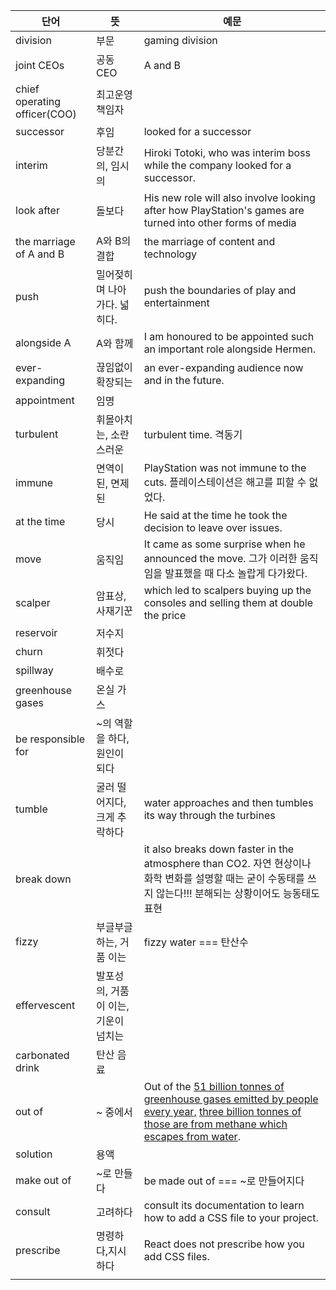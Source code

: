 
| 단어                           | 뜻                     | 예문                                                                                                                                                                                                                                                                                     |
| ---------------------------- | --------------------- | -------------------------------------------------------------------------------------------------------------------------------------------------------------------------------------------------------------------------------------------------------------------------------------- |
| division                     | 부문                    | gaming division                                                                                                                                                                                                                                                                        |
| joint CEOs                   | 공동 CEO                | A and B                                                                                                                                                                                                                                                                                |
| chief operating officer(COO) | 최고운영책임자               |                                                                                                                                                                                                                                                                                        |
| successor                    | 후임                    | looked for a successor                                                                                                                                                                                                                                                                 |
| interim                      | 당분간의, 임시의             | Hiroki Totoki, who was interim boss while the company looked for a successor.                                                                                                                                                                                                          |
| look after                   | 돌보다                   | His new role will also involve looking after how PlayStation's games are turned into other forms of media                                                                                                                                                                              |
| the marriage of A and B      | A와 B의 결합              | the marriage of content and technology                                                                                                                                                                                                                                                 |
| push                         | 밀어젖히며 나아가다. 넓히다.      | push the boundaries of play and entertainment                                                                                                                                                                                                                                          |
| alongside A                  | A와 함께                 | I am honoured to be appointed such an important role alongside Hermen.                                                                                                                                                                                                                 |
| ever-expanding               | 끊임없이 확장되는             | an ever-expanding audience now and in the future.                                                                                                                                                                                                                                      |
| appointment                  | 임명                    |                                                                                                                                                                                                                                                                                        |
| turbulent                    | 휘몰아치는, 소란스러운          | turbulent time. 격동기                                                                                                                                                                                                                                                                    |
| immune                       | 면역이 된, 면제된            | PlayStation was not immune to the cuts. 플레이스테이션은 해고를 피할 수 없었다.                                                                                                                                                                                                                         |
| at the time                  | 당시                    | He said at the time he took the decision to leave over issues.                                                                                                                                                                                                                         |
| move                         | 움직임                   | It came as some surprise when he announced the move. 그가 이러한 움직임을 발표했을 때 다소 놀랍게 다가왔다.                                                                                                                                                                                                   |
| scalper                      | 암표상, 사재기꾼             | which led to scalpers buying up the consoles and selling them at double the price                                                                                                                                                                                                      |
| reservoir                    | 저수지                   |                                                                                                                                                                                                                                                                                        |
| churn                        | 휘젓다                   |                                                                                                                                                                                                                                                                                        |
| spillway                     | 배수로                   |                                                                                                                                                                                                                                                                                        |
| greenhouse gases             | 온실 가스                 |                                                                                                                                                                                                                                                                                        |
| be responsible for           | ~의 역할을 하다, 원인이 되다     |                                                                                                                                                                                                                                                                                        |
| tumble                       | 굴러 떨어지다, 크게 추락하다      | water approaches and then tumbles its way through the turbines                                                                                                                                                                                                                         |
| break down                   |                       | it also breaks down faster in the atmosphere than CO2. 자연 현상이나 화학 변화를 설명할 때는 굳이 수동태를 쓰지 않는다!!! 분해되는 상황이어도 능동태도 표현                                                                                                                                                                      |
| fizzy                        | 부글부글하는, 거품 이는         | fizzy water === 탄산수                                                                                                                                                                                                                                                                    |
| effervescent                 | 발포성의, 거품이 이는, 기운이 넘치는 |                                                                                                                                                                                                                                                                                        |
| carbonated drink             | 탄산 음료                 |                                                                                                                                                                                                                                                                                        |
| out of                       | ~ 중에서                 | Out of the [51 billion tonnes of greenhouse gases emitted by people every year,](https://essd.copernicus.org/articles/12/1561/2020/) [three billion tonnes of those are from methane which escapes from water](https://agupubs.onlinelibrary.wiley.com/doi/full/10.1029/2020GB006888). |
| solution                     | 용액                    |                                                                                                                                                                                                                                                                                        |
| make out of                  | ~로 만들다                | be made out of === ~로 만들어지다                                                                                                                                                                                                                                                            |
| consult                      | 고려하다                  | consult its documentation to learn how to add a CSS file to your project.                                                                                                                                                                                                              |
| prescribe                    | 명령하다,지시하다             | React does not prescribe how you add CSS files.                                                                                                                                                                                                                                        |
|                              |                       |                                                                                                                                                                                                                                                                                        |
